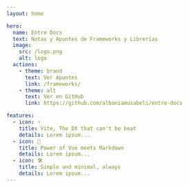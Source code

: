 ```yaml
---
layout: home

hero:
  name: Entre Docs
  text: Notas y Apuntes de Frameworks y Librerías
  image:
    src: /logo.png
    alt: logo
  actions:
    - theme: brand
      text: Ver Apuntes
      link: /frameworks/
    - theme: alt
      text: Ver en GitHub
      link: https://github.com/albaniamusabeli/entre-docs

features:
  - icon: ⚡️
    title: Vite, The DX that can't be beat
    details: Lorem ipsum...
  - icon: 🖖
    title: Power of Vue meets Markdown
    details: Lorem ipsum...
  - icon: 🛠️
    title: Simple and minimal, always
    details: Lorem ipsum...
---
```


<style>
    :root {
        --vp-home-hero-name-color: orange;
    }
</style>
